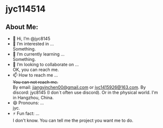 # jyc114514
## About Me:
- 👋 Hi, I’m @jyc8145
- 👀 I’m interested in ...    
  Something.
- 🌱 I’m currently learning ...    
  Something.
- 💞️ I’m looking to collaborate on ...    
  OK, you can reach me.
- 📫 How to reach me ...  
  ~~You can not reach me.~~    
  By email: jiangyinchen00@gmail.com or jyc1415926@163.com.
  By discord: jyc8145 (I don`t often use discord).
  Or in the physical world. I'm in Hangzhou, China.
- 😄 Pronouns: ...    
  jyc.
- ⚡ Fun fact: ...    
  I don't know.
You can tell me the project you want me to do.
